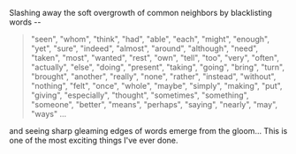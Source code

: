  Slashing away the soft overgrowth of common neighbors by blacklisting words --

> "seen", "whom", "think", "had", "able", "each", "might", "enough", "yet", "sure", "indeed", "almost", "around", "although", "need", "taken", "most", "wanted", "rest", "own", "tell", "too", "very", "often", "actually", "else", "doing", "present", "taking", "going", "bring", "turn", "brought", "another", "really", "none", "rather", "instead", "without", "nothing", "felt", "once", "whole", "maybe", "simply", "making", "put", "giving", "especially", "thought", "sometimes", "something", "someone", "better", "means", "perhaps", "saying", "nearly", "may", "ways" ...

 and seeing sharp gleaming edges of words emerge from the gloom...
 This is one of the most exciting things I've ever done.
 